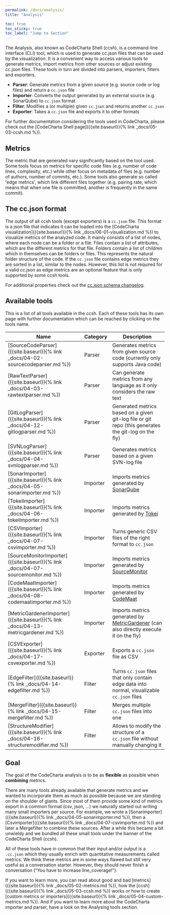 ```yaml
---
permalink: /docs/analysis/
title: "Analysis"

toc: true
toc_sticky: true
toc_label: "Jump to Section"
---
```


The Analysis, also known as CodeCharta Shell (ccsh), is a command-line interface (CLI) tool, which is used to generate cc.json files that can be used by the visualization. It is a convenient way to access various tools to generate metrics, import metrics from other sources or adjust existing cc.json files. These tools in turn are divided into parsers, importers, filters and exporters.

- **Parser**: Generate metrics from a given source (e.g. source code or log files) and return a `cc.json` file
- **Importer**: Converts the output generated by an external source (e.g. SonarQube) to `cc.json` format
- **Filter**: Modifies a (or multiple) given `cc.json` and returns another `cc.json`
- **Exporter**: Takes a `cc.json` file and exports it to other formats

For further documentation considering the tools used in CodeCharta, please check out the [CodeCharta Shell page]({{site.baseurl}}{% link _docs/05-03-ccsh.md %}).

## Metrics

The metric that are generated vary significantly based on the tool used. Some tools focus on metrics for specific code files (e.g. number of code lines, complexity, etc.) while other focus on metadata of files (e.g. number of authors, number of commits, etc.). Some tools also generate so called 'edge metrics', which link different files together (e.g. pairing rate, which means that when one file is committed, another is frequently in the same commit).

## The cc.json format

The output of all ccsh tools (except exporters) is a `cc.json` file. This format is a json file that indicates it can be loaded into the [CodeCharta visualization]({{site.baseurl}}{% link _docs/06-01-visualization.md %}) to visualize metrics of the analyzed code. It mainly consists of a list of nodes, where each node can be a folder or a file. Files contain a list of attributes, which are the different metrics for that file. Folders contain a list of children which in themselves can be folders or files. This represents the natural folder structure of the code. If the `cc.json` file contains edge metrics they are sorted in a list, similar to the nodes. However, this list is not required for a valid cc.json as edge metrics are an optional feature that is only supported by some ccsh tools.

For additional properties check out the [cc.json schema changelog](https://github.com/MaibornWolff/codecharta/blob/main/CC_JSON_SCHEMA_CHANGELOG.md).

## Available tools

This is a list of all tools available in the ccsh. Each of these tools has its own page with further documentation which can be reached by clicking on the tools name.

| Name                                                                               | Category | Description                                                                                                                              |
| ---------------------------------------------------------------------------------- | -------- | ---------------------------------------------------------------------------------------------------------------------------------------- |
| [SourceCodeParser]({{site.baseurl}}{% link _docs/04-02-sourcecodeparser.md %})     | Parser   | Generates metrics from given source code (currently only supports Java code)                                                             |
| [RawTextParser]({{site.baseurl}}{% link _docs/04-03-rawtextparser.md %})           | Parser   | Can generate metrics from any language as it only considers the raw text                                                                 |
| [GitLogParser]({{site.baseurl}}{% link _docs/04-12-gitlogparser.md %})             | Parser   | Generated metrics based on a given git-log file or git repo (this generates the git-log on the fly)                                      |
| [SVNLogParser]({{site.baseurl}}{% link _docs/04-04-svnlogparser.md %})             | Parser   | Generates metrics based on a given SVN-log file                                                                                          |
| [SonarImporter]({{site.baseurl}}{% link _docs/04-05-sonarimporter.md %})           | Importer | Imports metrics generated by [SonarQube](https://www.sonarsource.com/products/sonarqube/)                                                |
| [TokeiImporter]({{site.baseurl}}{% link _docs/04-06-tokeiImporter.md %})           | Importer | Imports metrics generated by [Tokei](https://github.com/XAMPPRocky/tokei)                                                                |
| [CSVImporter]({{site.baseurl}}{% link _docs/04-07-csvimporter.md %})               | Importer | Turns generic CSV files of the right format to `cc.json`                                                                                 |
| [SourceMonitorImporter]({{site.baseurl}}{% link _docs/04-07-sourcemonitor.md %})   | Importer | Imports metrics generated by [SourceMonitor](https://www.derpaul.net/SourceMonitor/)                                                     |
| [CodeMaatImporter]({{site.baseurl}}{% link _docs/04-08-codemaatimporter.md %})     | Importer | Imports metrics generated by [CodeMaat](https://github.com/adamtornhill/code-maat)                                                       |
| [MetricGardenerImporter]({{site.baseurl}}{% link _docs/04-13-metricgardener.md %}) | Importer | Imports metrics generated by [MetricGardener](https://github.com/MaibornWolff/metric-gardener) (can also directly execute it on the fly) |
| [CSVExporter]({{site.baseurl}}{% link _docs/04-17-csvexporter.md %})               | Exporter | Exports a `cc.json` file as CSV                                                                                                          |
| [EdgeFilter]({{site.baseurl}}{% link _docs/04-14-edgefilter.md %})                 | Filter   | Turns `cc.json` files that only contain edge data into normal, visualizable `cc.json` files                                              |
| [MergeFilter]({{site.baseurl}}{% link _docs/04-15-mergefilter.md %})               | Filter   | Merges multiple `cc.json` files into one                                                                                                 |
| [StructureModifier]({{site.baseurl}}{% link _docs/04-16-structuremodifier.md %})   | Filter   | Allows to modify the structure of a `cc.json` file without manually changing it                                                          |

## Goal

The goal of the CodeCharta analysis is to be as **flexible** as possible when **combining** metrics.

There are many tools already available that generate metrics and we wanted to incorporate them as much as possible because we are standing on the shoulder of giants. Since most of them provide some kind of metrics export in a common format (csv, json, ...) we naturally started out writing many small importers per source. For example, we wrote a [Sonarimporter]({{site.baseurl}}{% link _docs/04-05-sonarimporter.md %}), then a [Csvimporter]({{site.baseurl}}{% link _docs/04-07-csvimporter.md %}) and later a Mergefilter to combine these sources. After a while this became a bit unwieldy and we bundled all these small tools under the banner of the CodeCharta Shell (ccsh).

All of these tools have in common that their input and/or output is a `.cc.json` which they usually enrich with quantitative measurements called metrics. We think these metrics are in some ways flawed but still very useful as a conversation starter. However, they should never finish a conversation ("You have to increase line_coverage!").

If you want to learn more, you can read about good and bad [metrics]({{site.baseurl}}{% link _docs/05-02-metrics.md %}), how the [ccsh]({{site.baseurl}}{% link _docs/05-03-ccsh.md %}) works or how to create [custom metrics or importers]({{site.baseurl}}{% link _docs/05-04-custom-metrics.md %}). And if you want to learn more about the CodeCharta importer and parser, have a look on the Analysing tools section.
